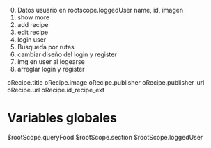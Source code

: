 0. Datos usuario en rootscope.loggedUser name, id, imagen
1. show more
2. add recipe
3. edit recipe
4. login user
5. Busqueda por rutas
6. cambiar diseño del login y register
7. img en user al logearse
8. arreglar login y register


oRecipe.title
oRecipe.image
oRecipe.publisher
oRecipe.publisher_url
oRecipe.url
oRecipe.id_recipe_ext



# Variables globales
$rootScope.queryFood
$rootScope.section
$rootScope.loggedUser